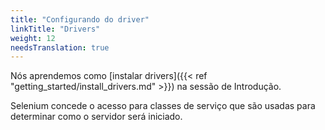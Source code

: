 ```yaml
---
title: "Configurando do driver"
linkTitle: "Drivers"
weight: 12
needsTranslation: true
---
```


Nós aprendemos como [instalar drivers]({{< ref "getting_started/install_drivers.md" >}}) na sessão de Introdução.

Selenium concede o acesso para classes de serviço que são usadas para determinar como o servidor será iniciado.


